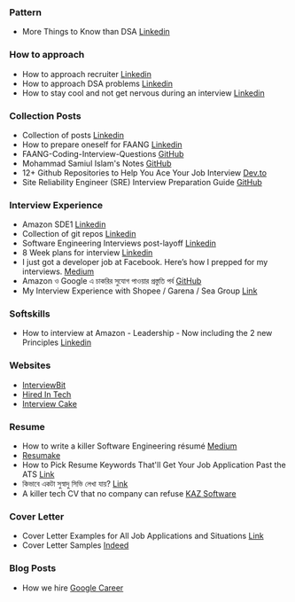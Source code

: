 ### Pattern

- More Things to Know than DSA [Linkedin](https://www.linkedin.com/feed/update/urn:li:activity:7052505764438953984/)

### How to approach

- How to approach recruiter [Linkedin](https://www.linkedin.com/feed/update/urn:li:activity:7040751670154194944/)
- How to approach DSA problems [Linkedin](https://www.linkedin.com/feed/update/urn:li:activity:7040200481750605824/)
- How to stay cool and not get nervous during an interview [Linkedin](https://www.linkedin.com/feed/update/urn:li:activity:7036987402644582400/)

### Collection Posts

- Collection of posts [Linkedin](https://www.linkedin.com/feed/update/urn:li:activity:7034156285809868802/)
- How to prepare oneself for FAANG [Linkedin](https://www.linkedin.com/feed/update/urn:li:activity:6993771921951649792/)
- FAANG-Coding-Interview-Questions [GitHub](https://github.com/ombharatiya/FAANG-Coding-Interview-Questions)
- Mohammad Samiul Islam's Notes [GitHub](https://github.com/forthright48/notes)
- 12+ Github Repositories to Help You Ace Your Job Interview [Dev.to](https://dev.to/olanetsoft/12-github-repositories-to-help-you-ace-your-job-interview-2a08)
- Site Reliability Engineer (SRE) Interview Preparation Guide [GitHub](https://github.com/mxssl/sre-interview-prep-guide)

### Interview Experience 

- Amazon SDE1 [Linkedin](https://www.linkedin.com/feed/update/urn:li:activity:7000353719703777280/)
- Collection of git repos [Linkedin](https://www.linkedin.com/feed/update/urn:li:activity:7027861618067681280/)
- Software Engineering Interviews post-layoff [Linkedin](https://www.linkedin.com/feed/update/urn:li:activity:7023717300163760128/)
- 8 Week plans for interview [Linkedin](https://www.linkedin.com/feed/update/urn:li:activity:7024791644939972608/)
- I just got a developer job at Facebook. Here’s how I prepped for my interviews. [Medium](https://medium.com/@AndyyHope/software-engineering-interviews-744380f4f2af)
- Amazon ও Google এ চাকরির সুযোগ পাওয়ার প্রস্তুতি পর্ব [GitHub](https://github.com/sabir4063/my_preparation)
- My Interview Experience with Shopee / Garena / Sea Group [Link](https://forthright48.com/interview-with-shopee-garena)

### Softskills

- How to interview at Amazon - Leadership - Now including the 2 new Principles [Linkedin](https://www.linkedin.com/pulse/how-interview-amazon-leadership-david-anderson/)

### Websites

- [InterviewBit](https://www.interviewbit.com/)
- [Hired In Tech](https://www.hiredintech.com/)
- [Interview Cake](https://www.interviewcake.com/table-of-contents)

### Resume

- How to write a killer Software Engineering résumé [Medium](https://medium.com/free-code-camp/writing-a-killer-software-engineering-resume-b11c91ef699d)
- [Resumake](https://latexresu.me/)
- How to Pick Resume Keywords That'll Get Your Job Application Past the ATS [Link](https://www.themuse.com/advice/a-job-hunters-guide-to-getting-your-resume-past-the-ats-and-into-human-hands)
- কিভাবে একটা সুস্বাদু সিভি লেখা যায়? [Link](https://writing.joynal.dev/how-to-write-a-delicious-cv)
- A killer tech CV that no company can refuse [KAZ Software](https://kaz.com.bd/blog/2020/8/14/cool-resume-which-is-an-example-of-your-skills-cv-recursion)


### Cover Letter

- Cover Letter Examples for All Job Applications and Situations [Link](https://resumegenius.com/cover-letter-examples)
- Cover Letter Samples [Indeed](https://www.indeed.com/career-advice/cover-letter-samples)


### Blog Posts
- How we hire [Google Career](https://www.google.com/about/careers/applications/how-we-hire)